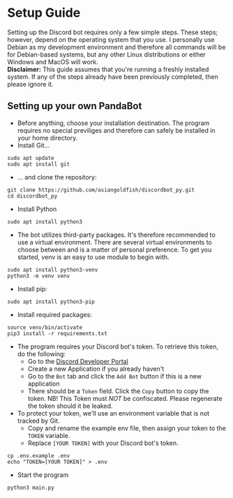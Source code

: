 # Setup Guide
Setting up the Discord bot requires only a few simple steps. These steps; however, depend on the operating system that you use. I personally use Debian as my development environment and therefore all commands will be for Debian-based systems, but any other Linux distributions or either Windows and MacOS will work.  
**Disclaimer:** This guide assumes that you're running a freshly installed system. If any of the steps already have been previously completed, then please ignore it.

## Setting up your own PandaBot
- Before anything, choose your installation destination. The program requires no special previliges and therefore can safely be installed in your home directory.
- Install Git...
```
sudo apt update
sudo apt install git
```
- ... and clone the repository:
```
git clone https://github.com/asiangoldfish/discordbot_py.git
cd discordbot_py
```
- Install Python
```
sudo apt install python3
```
- The bot utilizes third-party packages. It's therefore recommended to use a virtual environment. There are several virtual environments to choose between and is a matter of personal preference. To get you started, venv is an easy to use module to begin with.  
```
sudo apt install python3-venv
python3 -m venv venv
```
- Install pip:
```
sudo apt install python3-pip
```
- Install required packages:
```
source venv/bin/activate
pip3 install -r requirements.txt
```
- The program requires your Discord bot's token. To retrieve this token, do the following:
    - Go to the [Discord Developer Portal](https://discord.com/developers/)
    - Create a new Application if you already haven't
    - Go to the `Bot` tab and click the `Add Bot` button if this is a new application
    - There should be a `Token` field. Click the `Copy` button to copy the token. NB! This Token must *NOT* be confiscated. Please regenerate the token should it be leaked.
- To protect your token, we'll use an environment variable that is not tracked by Git.
    - Copy and rename the example env file, then assign your token to the `TOKEN` variable.
    - Replace `[YOUR TOKEN]` with your Discord bot's token.
```
cp .env.example .env
echo "TOKEN=[YOUR TOKEN]" > .env
```
- Start the program
```
python3 main.py
```
